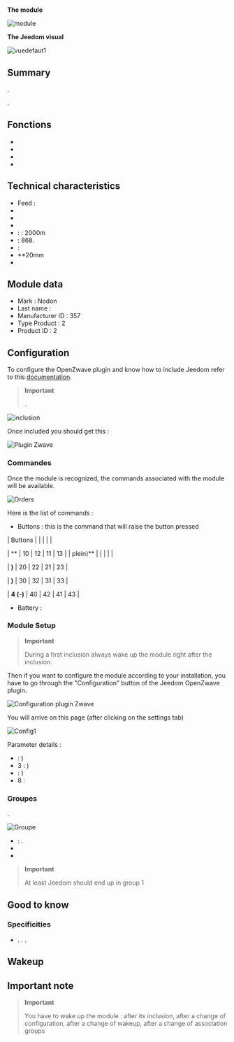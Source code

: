 # 

**The module**

![module](images/nodon.softremote/module.jpg)

**The Jeedom visual**

![vuedefaut1](images/nodon.softremote/vuedefaut1.png)

## Summary

.

.

## Fonctions

-   
-   
-   
-   

## Technical characteristics

-   Feed : 
-   
-   
-   
-    :  : 2000m
-    : 868.
-    : 
-   **20mm
-   

## Module data

-   Mark : Nodon
-   Last name : 
-   Manufacturer ID : 357
-   Type Product : 2
-   Product ID : 2

## Configuration

To configure the OpenZwave plugin and know how to include Jeedom refer to this [documentation](https://doc.jeedom.com/en_US/plugins/automation%20protocol/openzwave/).

> **Important**
>
> .

![inclusion](images/nodon.softremote/inclusion.jpg)

Once included you should get this :

![Plugin Zwave](images/nodon.softremote/information.png)

### Commandes

Once the module is recognized, the commands associated with the module will be available.

![Orders](images/nodon.softremote/commandes.png)

Here is the list of commands :

-   Buttons : this is the command that will raise the button pressed


| Buttons        |           |      |     |    |

| **         | 10             | 12             | 11             | 13             |
| plein)**       |                |                |                |                |

| **)**      | 20             | 22             | 21             | 23             |

| **)** | 30             | 32             | 31             | 33             |

| **4 (-)**      | 40             | 42             | 41             | 43             |


-   Battery : 

### Module Setup

> **Important**
>
> During a first inclusion always wake up the module right after the inclusion.

Then if you want to configure the module according to your installation, you have to go through the "Configuration" button of the Jeedom OpenZwave plugin.

![Configuration plugin Zwave](images/plugin/bouton_configuration.jpg)

You will arrive on this page (after clicking on the settings tab)

![Config1](images/nodon.softremote/config1.png)

Parameter details :

-    : )
-   3 : )
-    : )
-   8 : 

### Groupes

.

![Groupe](images/nodon.softremote/groupe.png)

-    : .
-   
-   

> **Important**
>
> At least Jeedom should end up in group 1

## Good to know

### Specificities

-   . . .

## Wakeup



## Important note

> **Important**
>
> You have to wake up the module : after its inclusion, after a change of configuration, after a change of wakeup, after a change of association groups
